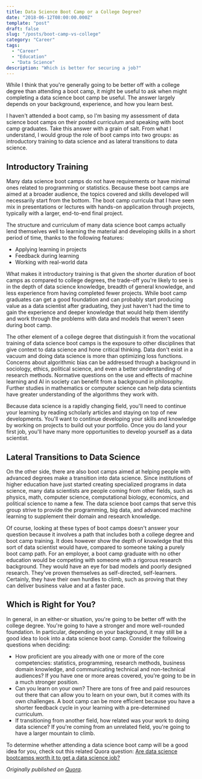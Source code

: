 ```yaml
---
title: Data Science Boot Camp or a College Degree?
date: "2018-06-12T08:00:00.000Z"
template: "post"
draft: false
slug: "/posts/boot-camp-vs-college"
category: "Career"
tags:
  - "Career"
  - "Education"
  - "Data Science"
description: "Which is better for securing a job?"
---
```


While I think that you're generally going to be better off with a college degree than attending a boot camp, it might be useful to ask when might completing a data science boot camp be useful. The answer largely depends on your background, experience, and how you learn best.

I haven't attended a boot camp, so I'm basing my assessment of data science boot camps on their posted curriculum and speaking with boot camp graduates. Take this answer with a grain of salt. From what I understand, I would group the role of boot camps into two groups: as introductory training to data science and as lateral transitions to data science.

## Introductory Training

Many data science boot camps do not have requirements or have minimal ones related to programming or statistics. Because these boot camps are aimed at a broader audience, the topics covered and skills developed will necessarily start from the bottom. The boot camp curricula that I have seen mix in presentations or lectures with hands-on application through projects, typically with a larger, end-to-end final project.

The structure and curriculum of many data science boot camps actually lend themselves well to learning the material and developing skills in a short period of time, thanks to the following features:

  - Applying learning in projects
  - Feedback during learning
  - Working with real-world data

What makes it introductory training is that given the shorter duration of boot camps as compared to college degrees, the trade-off you're likely to see is in the depth of data science knowledge, breadth of general knowledge, and less experience from having completed fewer projects. While boot camp graduates can get a good foundation and can probably start producing value as a data scientist after graduating, they just haven't had the time to gain the experience and deeper knowledge that would help them identify and work through the problems with data and models that weren't seen during boot camp.

The other element of a college degree that distinguish it from the vocational training of data science boot camps is the exposure to other disciplines that give context to data science and hone critical thinking. Data don't exist in a vacuum and doing data science is more than optimizing loss functions. Concerns about algorithmic bias can be addressed through a background in sociology, ethics, political science, and even a better understanding of research methods. Normative questions on the use and effects of machine learning and AI in society can benefit from a background in philosophy. Further studies in mathematics or computer science can help data scientists have greater understanding of the algorithms they work with.

Because data science is a rapidly changing field, you'll need to continue your learning by reading scholarly articles and staying on top of new developments. You'll want to continue developing your skills and knowledge by working on projects to build out your portfolio. Once you do land your first job, you'll have many more opportunities to develop yourself as a data scientist.

## Lateral Transitions to Data Science

On the other side, there are also boot camps aimed at helping people with advanced degrees make a transition into data science. Since institutions of higher education have just started creating specialized programs in data science, many data scientists are people coming from other fields, such as physics, math, computer science, computational biology, economics, and political science to name a few. The data science boot camps that serve this group strive to provide the programming, big data, and advanced machine learning to supplement their domain and research knowledge.

Of course, looking at these types of boot camps doesn't answer your question because it involves a path that includes both a college degree and boot camp training. It does however show the depth of knowledge that this sort of data scientist would have, compared to someone taking a purely boot camp path. For an employer, a boot camp graduate with no other education would be competing with someone with a rigorous research background. They would have an eye for bad models and poorly designed research. They've proven themselves as self-directed, self-learners. Certainly, they have their own hurdles to climb, such as proving that they can deliver business value and at a faster pace.

## Which is Right for You?

In general, in an either-or situation, you're going to be better off with the college degree. You're going to have a stronger and more well-rounded foundation. In particular, depending on your background, it may still be a good idea to look into a data science boot camp. Consider the following questions when deciding:

  - How proficient are you already with one or more of the core competencies: statistics, programming, research methods, business domain knowledge, and communicating technical and non-technical audiences? If you have one or more areas covered, you're going to be in a much stronger position.
  - Can you learn on your own? There are tons of free and paid resources out there that can allow you to learn on your own, but it comes with its own challenges. A boot camp can be more efficient because you have a shorter feedback cycle in your learning with a pre-determined curriculum.
  - If transitioning from another field, how related was your work to doing data science? If you're coming from an unrelated field, you're going to have a larger mountain to climb.

To determine whether attending a data science boot camp will be a good idea for you, check out this related Quora question: [Are data science bootcamps worth it to get a data science job?](https://www.quora.com/Are-data-science-bootcamps-worth-it-to-get-a-data-science-job)

*Originally published on [Quora](https://www.quora.com/Which-is-better-a-data-science-boot-camp-or-a-college-degree-to-get-a-job-as-a-data-scientist).*

